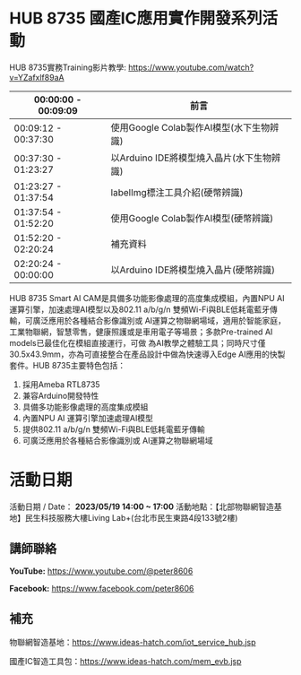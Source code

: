 # HUB 8735 國產IC應用實作開發系列活動
HUB 8735實務Training影片教學:
https://www.youtube.com/watch?v=YZafxlf89aA

| 00:00:00 - 00:09:09 | 前言 |
| ------------------- | ------------ |
| 00:09:12 - 00:37:30 | 使用Google Colab製作AI模型(水下生物辨識) |
| 00:37:30 - 01:23:27 | 以Arduino IDE將模型燒入晶片(水下生物辨識) |
| 01:23:27 - 01:37:54 | labelImg標注工具介紹(硬幣辨識) |
| 01:37:54 - 01:52:20 | 使用Google Colab製作AI模型(硬幣辨識) |
| 01:52:20 - 02:20:24 | 補充資料 |
| 02:20:24 - 00:00:00 | 以Arduino IDE將模型燒入晶片(硬幣辨識) |

HUB 8735 Smart AI CAM是具備多功能影像處理的高度集成模組，內置NPU AI 運算引擎，加速處理AI模型以及802.11 a/b/g/n 雙頻Wi-Fi與BLE低耗電藍牙傳輸，可廣泛應用於各種結合影像識別或 AI運算之物聯網場域，適用於智能家庭，工業物聯網，智慧零售，健康照護或是車用電子等場景；多款Pre-trained AI models已最佳化在模組直接運行，可做 為AI教學之體驗工具；同時尺寸僅30.5x43.9mm，亦為可直接整合在產品設計中做為快速導入Edge AI應用的快製套件。HUB 8735主要特色包括： 

 1. 採用Ameba RTL8735
 2. 兼容Arduino開發特性
 3. 具備多功能影像處理的高度集成模組
 4. 內置NPU AI 運算引擎加速處理AI模型
 5. 提供802.11 a/b/g/n 雙頻Wi-Fi與BLE低耗電藍牙傳輸
 6. 可廣泛應用於各種結合影像識別或 AI運算之物聯網場域

# 活動日期

活動日期 / Date：  ****2023/05/19** 14:00 ~ 17:00**
活動地點：【北部物聯網智造基地】民生科技服務大樓Living Lab+(台北市民生東路4段133號2樓)

## 講師聯絡

**YouTube:** https://www.youtube.com/@peter8606

**Facebook:** https://www.facebook.com/peter8606


## 補充
物聯網智造基地：https://www.ideas-hatch.com/iot_service_hub.jsp

國產IC智造工具包：https://www.ideas-hatch.com/mem_evb.jsp